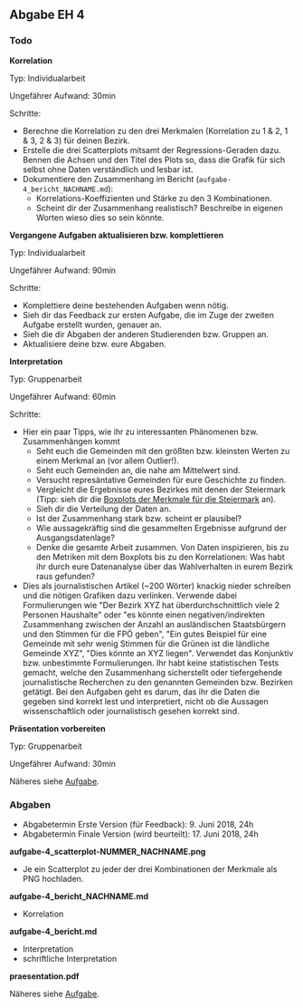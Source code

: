 ## Abgabe EH 4

### Todo

**Korrelation**


Typ: Individualarbeit


Ungefährer Aufwand: 30min


Schritte:
* Berechne die Korrelation zu den drei Merkmalen (Korrelation zu 1 & 2, 1 & 3, 2 & 3) für deinen Bezirk.
* Erstelle die drei Scatterplots mitsamt der Regressions-Geraden dazu. Bennen die Achsen und den Titel des Plots so, dass die Grafik für sich selbst ohne Daten verständlich und lesbar ist.
* Dokumentiere den Zusammenhang im Bericht (`aufgabe-4_bericht_NACHNAME.md`): 
  * Korrelations-Koeffizienten und Stärke zu den 3 Kombinationen. 
  * Scheint dir der Zusammenhang realistisch? Beschreibe in eigenen Worten wieso dies so sein könnte.

**Vergangene Aufgaben aktualisieren bzw. komplettieren**


Typ: Individualarbeit


Ungefährer Aufwand: 90min


Schritte:
* Komplettiere deine bestehenden Aufgaben wenn nötig.
* Sieh dir das Feedback zur ersten Aufgabe, die im Zuge der zweiten Aufgabe erstellt wurden, genauer an.
* Sieh die dir Abgaben der anderen Studierenden bzw. Gruppen an.
* Aktualisiere deine bzw. eure Abgaben.

**Interpretation**


Typ: Gruppenarbeit


Ungefährer Aufwand: 60min


Schritte:
* Hier ein paar Tipps, wie ihr zu interessanten Phänomenen bzw. Zusammenhängen kommt
  * Seht euch die Gemeinden mit den größten bzw. kleinsten Werten zu einem Merkmal an (vor allem Outlier!).
  * Seht euch Gemeinden an, die nahe am Mittelwert sind.
  * Versucht represäntative Gemeinden für eure Geschichte zu finden.
  * Vergleicht die Ergebnisse eures Bezirkes mit denen der Steiermark (Tipp: sieh dir die [Boxplots der Merkmale für die Steiermark](img/) an).
  * Sieh dir die Verteilung der Daten an.
  * Ist der Zusammenhang stark bzw. scheint er plausibel?
  * Wie aussagekräftig sind die gesammelten Ergebnisse aufgrund der Ausgangsdatenlage?
  * Denke die gesamte Arbeit zusammen. Von Daten inspizieren, bis zu den Metriken mit dem Boxplots bis zu den Korrelationen: Was habt ihr durch eure Datenanalyse über das Wahlverhalten in eurem Bezirk raus gefunden? 
* Dies als journalistischen Artikel (~200 Wörter) knackig nieder schreiben und die nötigen Grafiken dazu verlinken. Verwende dabei Formulierungen wie "Der Bezirk XYZ hat überdurchschnittlich viele 2 Personen Haushalte" oder "es könnte einen negativen/indirekten Zusammenhang zwischen der Anzahl an ausländischen Staatsbürgern und den Stimmen für die FPÖ geben", "Ein gutes Beispiel für eine Gemeinde mit sehr wenig Stimmen für die Grünen ist die ländliche Gemeinde XYZ", "Dies könnte an XYZ liegen". Verwendet das Konjunktiv bzw. unbestimmte Formulierungen. Ihr habt keine statistischen Tests gemacht, welche den Zusammenhang sicherstellt oder tiefergehende journalistische Recherchen zu den genannten Gemeinden bzw. Bezirken getätigt. Bei den Aufgaben geht es darum, das ihr die Daten die gegeben sind korrekt lest und interpretiert, nicht ob die Aussagen wissenschaftlich oder journalistisch gesehen korrekt sind.

**Präsentation vorbereiten**

Typ: Gruppenarbeit


Ungefährer Aufwand: 30min


Näheres siehe [Aufgabe](UE_5-praesentation.md).

### Abgaben

* Abgabetermin Erste Version (für Feedback): 9. Juni 2018, 24h
* Abgabetermin Finale Version (wird beurteilt): 17. Juni 2018, 24h

**aufgabe-4_scatterplot-NUMMER_NACHNAME.png**

* Je ein Scatterplot zu jeder der drei Kombinationen der Merkmale als PNG hochladen.


**aufgabe-4_bericht_NACHNAME.md**

* Korrelation

**aufgabe-4_bericht.md**

* Interpretation
* schriftliche Interpretation

**praesentation.pdf**

Näheres siehe [Aufgabe](UE_5-praesentation.md).


